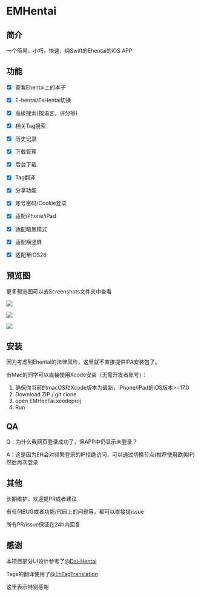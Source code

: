 # EMHentai



## 简介

一个简易，小巧，快速，纯Swift的Ehentai的iOS APP



## 功能

- [x] 查看Ehentai上的本子
- [x] E-hentai/ExHentai切换
- [x] 高级搜索(按语言，评分等)
- [x] 相关Tag搜索
- [x] 历史记录
- [x] 下载管理
- [x] 后台下载
- [x] Tag翻译
- [x] 分享功能
- [x] 账号密码/Cookie登录
- [x] 适配iPhone/iPad
- [x] 适配暗黑模式
- [x] 适配横竖屏
- [x] 适配至iOS26



## 预览图

更多预览图可以去Screenshots文件夹中查看

![](https://github.com/yuman07/EMHentai/blob/main/Screenshots/IMG_1136.PNG?raw=true)

![](https://github.com/yuman07/EMHentai/blob/main/Screenshots/IMG_1141.PNG?raw=true)

![](https://github.com/yuman07/EMHentai/blob/main/Screenshots/IMG_1140.PNG?raw=true)

## 安装

因为考虑到Ehentai的法律风险，这里就不直接提供IPA安装包了。

有Mac的同学可以直接使用Xcode安装（无需开发者账号）：

1. 确保你当前的macOS和Xcode版本为最新，iPhone/iPad的iOS版本>=17.0
2. Download ZIP / git clone
3. open EMHenTai.xcodeproj
4. Run



## QA

Q：为什么我网页登录成功了，但APP中仍显示未登录？

A：这是因为EH会对频繁登录的IP拒绝访问，可以通过切换节点(推荐使用欧美IP)然后再次登录



## 其他

长期维护，欢迎提PR或者建议

有任何BUG或者功能/代码上的问题等，都可以直接提issue

所有PR/issue保证在24h内回复



## 感谢

本项目部分UI设计参考了[@Dai-Hentai](https://github.com/DaidoujiChen/Dai-Hentai)

Tags的翻译使用了[@EhTagTranslation](https://github.com/EhTagTranslation/Database)

这里表示特别感谢
